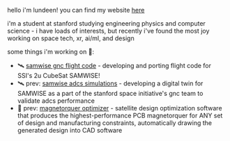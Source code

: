hello i'm lundeen! you can find my website [here](https://lundeen06.github.io/)

i'm a student at stanford studying engineering physics and computer science - i have loads of interests, but recently i've found the most joy working on space tech, xr, ai/ml, and design

some things i'm working on 🚀: 
* 🛰️ [samwise gnc flight code](https://github.com/stanford-ssi/samwise-adcs-flight) - developing and porting flight code for SSI's 2u CubeSat SAMWISE!
* 🛰️ prev: [samwise adcs simulations](https://github.com/stanford-ssi/samwise-adcs-sims) - developing a digital twin for SAMWISE as a part of the stanford space initiative's gnc team to validate adcs performance
* 🧲 prev: [magnetorquer optimizer](https://github.com/lundeen06/magtorq-designer) - satellite design optimization software that produces the highest-performance PCB magnetorquer for ANY set of design and manufacturing constraints, automatically drawing the generated design into CAD software
<!-- * 🥷 HEIMDALL Protocol [PRIVATE] - a decentralized autonomous organization (DAO) that distributes cheap zero-knowledge compute while maintaining ITAR compliance -->
<!-- * ⚡ prev: [xy magnetorquer analysis](https://github.com/lundeen06/xy-magnetorquer-analysis) - tested and characterized the XY magnetorquer boards for the stanford space initiative's 2u CubeSat SAMWISE, including designing & calibrating an [rm3100 magnetometer](https://github.com/lundeen06/rm3100-pico) to collect accurate magnetic field readings -->
<!-- * 🍉 prev: mintdrop - a proof-of-concept platform streamlining NFT minting and dropping to demystify the space for regular users and suppress malicious actors -->

